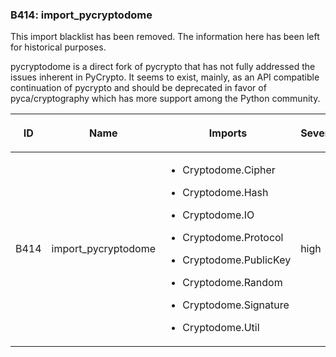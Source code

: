 ### B414: import\_pycryptodome

This import blacklist has been removed. The information here has been
left for historical purposes.

pycryptodome is a direct fork of pycrypto that has not fully addressed
the issues inherent in PyCrypto. It seems to exist, mainly, as an API
compatible continuation of pycrypto and should be deprecated in favor of
pyca/cryptography which has more support among the Python community.

<table class="docutils align-default">
<colgroup>
<col style="width: 8%" />
<col style="width: 28%" />
<col style="width: 49%" />
<col style="width: 15%" />
</colgroup>
<thead>
<tr class="header row-odd">
<th class="head"><p>ID</p></th>
<th class="head"><p>Name</p></th>
<th class="head"><p>Imports</p></th>
<th class="head"><p>Severity</p></th>
</tr>
</thead>
<tbody>
<tr class="odd row-even">
<td><p>B414</p></td>
<td><p>import_pycryptodome</p></td>
<td><ul>
<li><p>Cryptodome.Cipher</p></li>
<li><p>Cryptodome.Hash</p></li>
<li><p>Cryptodome.IO</p></li>
<li><p>Cryptodome.Protocol</p></li>
<li><p>Cryptodome.PublicKey</p></li>
<li><p>Cryptodome.Random</p></li>
<li><p>Cryptodome.Signature</p></li>
<li><p>Cryptodome.Util</p></li>
</ul></td>
<td><p>high</p></td>
</tr>
</tbody>
</table>
